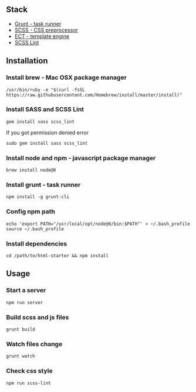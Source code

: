 ## Stack

* [Grunt - task runner](https://gruntjs.com/)
* [SCSS - CSS preprocessor](http://sass-lang.com/)
* [ECT - template engine](http://ectjs.com/)
* [SCSS Lint](https://github.com/brigade/scss-lint)

## Installation

### Install brew - Mac OSX package manager
```
/usr/bin/ruby -e "$(curl -fsSL https://raw.githubusercontent.com/Homebrew/install/master/install)"
```

### Install SASS and SCSS Lint
```
gem install sass scss_lint
```

If you got permission denied error

```
sudo gem install sass scss_lint
```

### Install node and npm - javascript package manager
```
brew install node@6
```

### Install grunt - task runner
```
npm install -g grunt-cli
```

### Config npm path
```
echo 'export PATH="/usr/local/opt/node@6/bin:$PATH"' > ~/.bash_profile
source ~/.bash_profile
```

### Install dependencies
```
cd /path/to/html-starter && npm install
```

## Usage

### Start a server
```
npm run server
```

### Build scss and js files
```
grunt build
```

### Watch files change
```
grunt watch
```

### Check css style
```
npm run scss-lint
```
